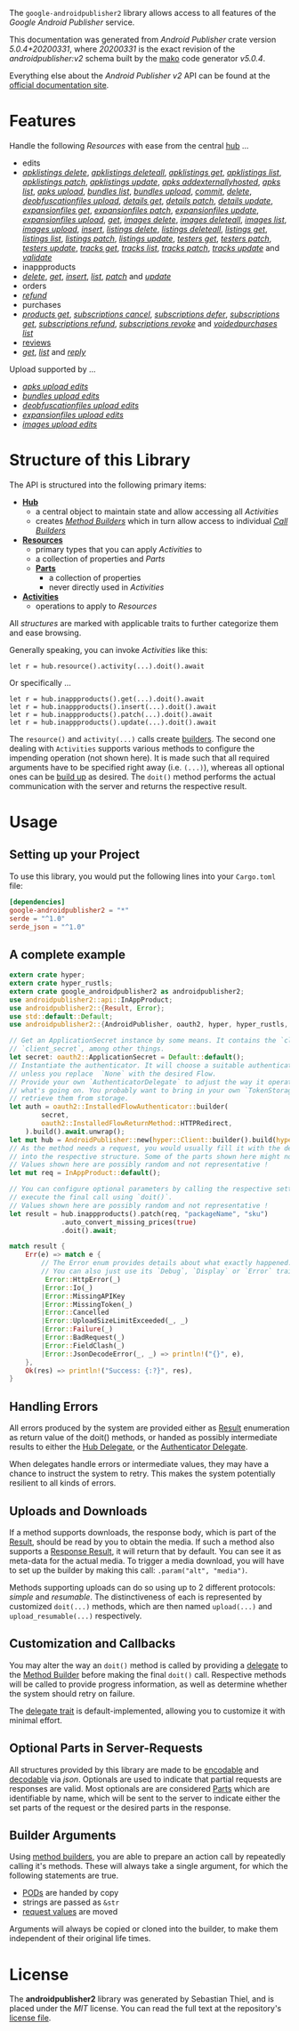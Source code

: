 <!---
DO NOT EDIT !
This file was generated automatically from 'src/generator/templates/api/README.md.mako'
DO NOT EDIT !
-->
The `google-androidpublisher2` library allows access to all features of the *Google Android Publisher* service.

This documentation was generated from *Android Publisher* crate version *5.0.4+20200331*, where *20200331* is the exact revision of the *androidpublisher:v2* schema built by the [mako](http://www.makotemplates.org/) code generator *v5.0.4*.

Everything else about the *Android Publisher* *v2* API can be found at the
[official documentation site](https://developers.google.com/android-publisher).
# Features

Handle the following *Resources* with ease from the central [hub](https://docs.rs/google-androidpublisher2/5.0.4+20200331/google_androidpublisher2/AndroidPublisher) ... 

* edits
 * [*apklistings delete*](https://docs.rs/google-androidpublisher2/5.0.4+20200331/google_androidpublisher2/api::EditApklistingDeleteCall), [*apklistings deleteall*](https://docs.rs/google-androidpublisher2/5.0.4+20200331/google_androidpublisher2/api::EditApklistingDeleteallCall), [*apklistings get*](https://docs.rs/google-androidpublisher2/5.0.4+20200331/google_androidpublisher2/api::EditApklistingGetCall), [*apklistings list*](https://docs.rs/google-androidpublisher2/5.0.4+20200331/google_androidpublisher2/api::EditApklistingListCall), [*apklistings patch*](https://docs.rs/google-androidpublisher2/5.0.4+20200331/google_androidpublisher2/api::EditApklistingPatchCall), [*apklistings update*](https://docs.rs/google-androidpublisher2/5.0.4+20200331/google_androidpublisher2/api::EditApklistingUpdateCall), [*apks addexternallyhosted*](https://docs.rs/google-androidpublisher2/5.0.4+20200331/google_androidpublisher2/api::EditApkAddexternallyhostedCall), [*apks list*](https://docs.rs/google-androidpublisher2/5.0.4+20200331/google_androidpublisher2/api::EditApkListCall), [*apks upload*](https://docs.rs/google-androidpublisher2/5.0.4+20200331/google_androidpublisher2/api::EditApkUploadCall), [*bundles list*](https://docs.rs/google-androidpublisher2/5.0.4+20200331/google_androidpublisher2/api::EditBundleListCall), [*bundles upload*](https://docs.rs/google-androidpublisher2/5.0.4+20200331/google_androidpublisher2/api::EditBundleUploadCall), [*commit*](https://docs.rs/google-androidpublisher2/5.0.4+20200331/google_androidpublisher2/api::EditCommitCall), [*delete*](https://docs.rs/google-androidpublisher2/5.0.4+20200331/google_androidpublisher2/api::EditDeleteCall), [*deobfuscationfiles upload*](https://docs.rs/google-androidpublisher2/5.0.4+20200331/google_androidpublisher2/api::EditDeobfuscationfileUploadCall), [*details get*](https://docs.rs/google-androidpublisher2/5.0.4+20200331/google_androidpublisher2/api::EditDetailGetCall), [*details patch*](https://docs.rs/google-androidpublisher2/5.0.4+20200331/google_androidpublisher2/api::EditDetailPatchCall), [*details update*](https://docs.rs/google-androidpublisher2/5.0.4+20200331/google_androidpublisher2/api::EditDetailUpdateCall), [*expansionfiles get*](https://docs.rs/google-androidpublisher2/5.0.4+20200331/google_androidpublisher2/api::EditExpansionfileGetCall), [*expansionfiles patch*](https://docs.rs/google-androidpublisher2/5.0.4+20200331/google_androidpublisher2/api::EditExpansionfilePatchCall), [*expansionfiles update*](https://docs.rs/google-androidpublisher2/5.0.4+20200331/google_androidpublisher2/api::EditExpansionfileUpdateCall), [*expansionfiles upload*](https://docs.rs/google-androidpublisher2/5.0.4+20200331/google_androidpublisher2/api::EditExpansionfileUploadCall), [*get*](https://docs.rs/google-androidpublisher2/5.0.4+20200331/google_androidpublisher2/api::EditGetCall), [*images delete*](https://docs.rs/google-androidpublisher2/5.0.4+20200331/google_androidpublisher2/api::EditImageDeleteCall), [*images deleteall*](https://docs.rs/google-androidpublisher2/5.0.4+20200331/google_androidpublisher2/api::EditImageDeleteallCall), [*images list*](https://docs.rs/google-androidpublisher2/5.0.4+20200331/google_androidpublisher2/api::EditImageListCall), [*images upload*](https://docs.rs/google-androidpublisher2/5.0.4+20200331/google_androidpublisher2/api::EditImageUploadCall), [*insert*](https://docs.rs/google-androidpublisher2/5.0.4+20200331/google_androidpublisher2/api::EditInsertCall), [*listings delete*](https://docs.rs/google-androidpublisher2/5.0.4+20200331/google_androidpublisher2/api::EditListingDeleteCall), [*listings deleteall*](https://docs.rs/google-androidpublisher2/5.0.4+20200331/google_androidpublisher2/api::EditListingDeleteallCall), [*listings get*](https://docs.rs/google-androidpublisher2/5.0.4+20200331/google_androidpublisher2/api::EditListingGetCall), [*listings list*](https://docs.rs/google-androidpublisher2/5.0.4+20200331/google_androidpublisher2/api::EditListingListCall), [*listings patch*](https://docs.rs/google-androidpublisher2/5.0.4+20200331/google_androidpublisher2/api::EditListingPatchCall), [*listings update*](https://docs.rs/google-androidpublisher2/5.0.4+20200331/google_androidpublisher2/api::EditListingUpdateCall), [*testers get*](https://docs.rs/google-androidpublisher2/5.0.4+20200331/google_androidpublisher2/api::EditTesterGetCall), [*testers patch*](https://docs.rs/google-androidpublisher2/5.0.4+20200331/google_androidpublisher2/api::EditTesterPatchCall), [*testers update*](https://docs.rs/google-androidpublisher2/5.0.4+20200331/google_androidpublisher2/api::EditTesterUpdateCall), [*tracks get*](https://docs.rs/google-androidpublisher2/5.0.4+20200331/google_androidpublisher2/api::EditTrackGetCall), [*tracks list*](https://docs.rs/google-androidpublisher2/5.0.4+20200331/google_androidpublisher2/api::EditTrackListCall), [*tracks patch*](https://docs.rs/google-androidpublisher2/5.0.4+20200331/google_androidpublisher2/api::EditTrackPatchCall), [*tracks update*](https://docs.rs/google-androidpublisher2/5.0.4+20200331/google_androidpublisher2/api::EditTrackUpdateCall) and [*validate*](https://docs.rs/google-androidpublisher2/5.0.4+20200331/google_androidpublisher2/api::EditValidateCall)
* inappproducts
 * [*delete*](https://docs.rs/google-androidpublisher2/5.0.4+20200331/google_androidpublisher2/api::InappproductDeleteCall), [*get*](https://docs.rs/google-androidpublisher2/5.0.4+20200331/google_androidpublisher2/api::InappproductGetCall), [*insert*](https://docs.rs/google-androidpublisher2/5.0.4+20200331/google_androidpublisher2/api::InappproductInsertCall), [*list*](https://docs.rs/google-androidpublisher2/5.0.4+20200331/google_androidpublisher2/api::InappproductListCall), [*patch*](https://docs.rs/google-androidpublisher2/5.0.4+20200331/google_androidpublisher2/api::InappproductPatchCall) and [*update*](https://docs.rs/google-androidpublisher2/5.0.4+20200331/google_androidpublisher2/api::InappproductUpdateCall)
* orders
 * [*refund*](https://docs.rs/google-androidpublisher2/5.0.4+20200331/google_androidpublisher2/api::OrderRefundCall)
* purchases
 * [*products get*](https://docs.rs/google-androidpublisher2/5.0.4+20200331/google_androidpublisher2/api::PurchaseProductGetCall), [*subscriptions cancel*](https://docs.rs/google-androidpublisher2/5.0.4+20200331/google_androidpublisher2/api::PurchaseSubscriptionCancelCall), [*subscriptions defer*](https://docs.rs/google-androidpublisher2/5.0.4+20200331/google_androidpublisher2/api::PurchaseSubscriptionDeferCall), [*subscriptions get*](https://docs.rs/google-androidpublisher2/5.0.4+20200331/google_androidpublisher2/api::PurchaseSubscriptionGetCall), [*subscriptions refund*](https://docs.rs/google-androidpublisher2/5.0.4+20200331/google_androidpublisher2/api::PurchaseSubscriptionRefundCall), [*subscriptions revoke*](https://docs.rs/google-androidpublisher2/5.0.4+20200331/google_androidpublisher2/api::PurchaseSubscriptionRevokeCall) and [*voidedpurchases list*](https://docs.rs/google-androidpublisher2/5.0.4+20200331/google_androidpublisher2/api::PurchaseVoidedpurchaseListCall)
* [reviews](https://docs.rs/google-androidpublisher2/5.0.4+20200331/google_androidpublisher2/api::Review)
 * [*get*](https://docs.rs/google-androidpublisher2/5.0.4+20200331/google_androidpublisher2/api::ReviewGetCall), [*list*](https://docs.rs/google-androidpublisher2/5.0.4+20200331/google_androidpublisher2/api::ReviewListCall) and [*reply*](https://docs.rs/google-androidpublisher2/5.0.4+20200331/google_androidpublisher2/api::ReviewReplyCall)


Upload supported by ...

* [*apks upload edits*](https://docs.rs/google-androidpublisher2/5.0.4+20200331/google_androidpublisher2/api::EditApkUploadCall)
* [*bundles upload edits*](https://docs.rs/google-androidpublisher2/5.0.4+20200331/google_androidpublisher2/api::EditBundleUploadCall)
* [*deobfuscationfiles upload edits*](https://docs.rs/google-androidpublisher2/5.0.4+20200331/google_androidpublisher2/api::EditDeobfuscationfileUploadCall)
* [*expansionfiles upload edits*](https://docs.rs/google-androidpublisher2/5.0.4+20200331/google_androidpublisher2/api::EditExpansionfileUploadCall)
* [*images upload edits*](https://docs.rs/google-androidpublisher2/5.0.4+20200331/google_androidpublisher2/api::EditImageUploadCall)



# Structure of this Library

The API is structured into the following primary items:

* **[Hub](https://docs.rs/google-androidpublisher2/5.0.4+20200331/google_androidpublisher2/AndroidPublisher)**
    * a central object to maintain state and allow accessing all *Activities*
    * creates [*Method Builders*](https://docs.rs/google-androidpublisher2/5.0.4+20200331/google_androidpublisher2/client::MethodsBuilder) which in turn
      allow access to individual [*Call Builders*](https://docs.rs/google-androidpublisher2/5.0.4+20200331/google_androidpublisher2/client::CallBuilder)
* **[Resources](https://docs.rs/google-androidpublisher2/5.0.4+20200331/google_androidpublisher2/client::Resource)**
    * primary types that you can apply *Activities* to
    * a collection of properties and *Parts*
    * **[Parts](https://docs.rs/google-androidpublisher2/5.0.4+20200331/google_androidpublisher2/client::Part)**
        * a collection of properties
        * never directly used in *Activities*
* **[Activities](https://docs.rs/google-androidpublisher2/5.0.4+20200331/google_androidpublisher2/client::CallBuilder)**
    * operations to apply to *Resources*

All *structures* are marked with applicable traits to further categorize them and ease browsing.

Generally speaking, you can invoke *Activities* like this:

```Rust,ignore
let r = hub.resource().activity(...).doit().await
```

Or specifically ...

```ignore
let r = hub.inappproducts().get(...).doit().await
let r = hub.inappproducts().insert(...).doit().await
let r = hub.inappproducts().patch(...).doit().await
let r = hub.inappproducts().update(...).doit().await
```

The `resource()` and `activity(...)` calls create [builders][builder-pattern]. The second one dealing with `Activities` 
supports various methods to configure the impending operation (not shown here). It is made such that all required arguments have to be 
specified right away (i.e. `(...)`), whereas all optional ones can be [build up][builder-pattern] as desired.
The `doit()` method performs the actual communication with the server and returns the respective result.

# Usage

## Setting up your Project

To use this library, you would put the following lines into your `Cargo.toml` file:

```toml
[dependencies]
google-androidpublisher2 = "*"
serde = "^1.0"
serde_json = "^1.0"
```

## A complete example

```Rust
extern crate hyper;
extern crate hyper_rustls;
extern crate google_androidpublisher2 as androidpublisher2;
use androidpublisher2::api::InAppProduct;
use androidpublisher2::{Result, Error};
use std::default::Default;
use androidpublisher2::{AndroidPublisher, oauth2, hyper, hyper_rustls, chrono, FieldMask};

// Get an ApplicationSecret instance by some means. It contains the `client_id` and 
// `client_secret`, among other things.
let secret: oauth2::ApplicationSecret = Default::default();
// Instantiate the authenticator. It will choose a suitable authentication flow for you, 
// unless you replace  `None` with the desired Flow.
// Provide your own `AuthenticatorDelegate` to adjust the way it operates and get feedback about 
// what's going on. You probably want to bring in your own `TokenStorage` to persist tokens and
// retrieve them from storage.
let auth = oauth2::InstalledFlowAuthenticator::builder(
        secret,
        oauth2::InstalledFlowReturnMethod::HTTPRedirect,
    ).build().await.unwrap();
let mut hub = AndroidPublisher::new(hyper::Client::builder().build(hyper_rustls::HttpsConnectorBuilder::new().with_native_roots().https_or_http().enable_http1().build()), auth);
// As the method needs a request, you would usually fill it with the desired information
// into the respective structure. Some of the parts shown here might not be applicable !
// Values shown here are possibly random and not representative !
let mut req = InAppProduct::default();

// You can configure optional parameters by calling the respective setters at will, and
// execute the final call using `doit()`.
// Values shown here are possibly random and not representative !
let result = hub.inappproducts().patch(req, "packageName", "sku")
             .auto_convert_missing_prices(true)
             .doit().await;

match result {
    Err(e) => match e {
        // The Error enum provides details about what exactly happened.
        // You can also just use its `Debug`, `Display` or `Error` traits
         Error::HttpError(_)
        |Error::Io(_)
        |Error::MissingAPIKey
        |Error::MissingToken(_)
        |Error::Cancelled
        |Error::UploadSizeLimitExceeded(_, _)
        |Error::Failure(_)
        |Error::BadRequest(_)
        |Error::FieldClash(_)
        |Error::JsonDecodeError(_, _) => println!("{}", e),
    },
    Ok(res) => println!("Success: {:?}", res),
}

```
## Handling Errors

All errors produced by the system are provided either as [Result](https://docs.rs/google-androidpublisher2/5.0.4+20200331/google_androidpublisher2/client::Result) enumeration as return value of
the doit() methods, or handed as possibly intermediate results to either the 
[Hub Delegate](https://docs.rs/google-androidpublisher2/5.0.4+20200331/google_androidpublisher2/client::Delegate), or the [Authenticator Delegate](https://docs.rs/yup-oauth2/*/yup_oauth2/trait.AuthenticatorDelegate.html).

When delegates handle errors or intermediate values, they may have a chance to instruct the system to retry. This 
makes the system potentially resilient to all kinds of errors.

## Uploads and Downloads
If a method supports downloads, the response body, which is part of the [Result](https://docs.rs/google-androidpublisher2/5.0.4+20200331/google_androidpublisher2/client::Result), should be
read by you to obtain the media.
If such a method also supports a [Response Result](https://docs.rs/google-androidpublisher2/5.0.4+20200331/google_androidpublisher2/client::ResponseResult), it will return that by default.
You can see it as meta-data for the actual media. To trigger a media download, you will have to set up the builder by making
this call: `.param("alt", "media")`.

Methods supporting uploads can do so using up to 2 different protocols: 
*simple* and *resumable*. The distinctiveness of each is represented by customized 
`doit(...)` methods, which are then named `upload(...)` and `upload_resumable(...)` respectively.

## Customization and Callbacks

You may alter the way an `doit()` method is called by providing a [delegate](https://docs.rs/google-androidpublisher2/5.0.4+20200331/google_androidpublisher2/client::Delegate) to the 
[Method Builder](https://docs.rs/google-androidpublisher2/5.0.4+20200331/google_androidpublisher2/client::CallBuilder) before making the final `doit()` call. 
Respective methods will be called to provide progress information, as well as determine whether the system should 
retry on failure.

The [delegate trait](https://docs.rs/google-androidpublisher2/5.0.4+20200331/google_androidpublisher2/client::Delegate) is default-implemented, allowing you to customize it with minimal effort.

## Optional Parts in Server-Requests

All structures provided by this library are made to be [encodable](https://docs.rs/google-androidpublisher2/5.0.4+20200331/google_androidpublisher2/client::RequestValue) and 
[decodable](https://docs.rs/google-androidpublisher2/5.0.4+20200331/google_androidpublisher2/client::ResponseResult) via *json*. Optionals are used to indicate that partial requests are responses 
are valid.
Most optionals are are considered [Parts](https://docs.rs/google-androidpublisher2/5.0.4+20200331/google_androidpublisher2/client::Part) which are identifiable by name, which will be sent to 
the server to indicate either the set parts of the request or the desired parts in the response.

## Builder Arguments

Using [method builders](https://docs.rs/google-androidpublisher2/5.0.4+20200331/google_androidpublisher2/client::CallBuilder), you are able to prepare an action call by repeatedly calling it's methods.
These will always take a single argument, for which the following statements are true.

* [PODs][wiki-pod] are handed by copy
* strings are passed as `&str`
* [request values](https://docs.rs/google-androidpublisher2/5.0.4+20200331/google_androidpublisher2/client::RequestValue) are moved

Arguments will always be copied or cloned into the builder, to make them independent of their original life times.

[wiki-pod]: http://en.wikipedia.org/wiki/Plain_old_data_structure
[builder-pattern]: http://en.wikipedia.org/wiki/Builder_pattern
[google-go-api]: https://github.com/google/google-api-go-client

# License
The **androidpublisher2** library was generated by Sebastian Thiel, and is placed 
under the *MIT* license.
You can read the full text at the repository's [license file][repo-license].

[repo-license]: https://github.com/Byron/google-apis-rsblob/main/LICENSE.md

